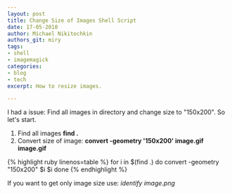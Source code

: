```yaml
---
layout: post
title: Change Size of Images Shell Script
date: 17-05-2010
author: Michael Nikitochkin
authors_git: miry
tags:
- shell
- imagemagick
categories:
- blog
- tech
excerpt: How to resize images.

---
```


I had a issue: Find all images in directory and change size to "150x200". So let's start.

1. Find all images **find .**
2. Convert size of image: **convert -geometry '150x200' image.gif image.gif**

{% highlight ruby linenos=table %}
for i in $(find .)
do
  convert -geometry "150x200" $i $i
done
{% endhighlight %}

If you want to get only image size use: *identify image.png*
